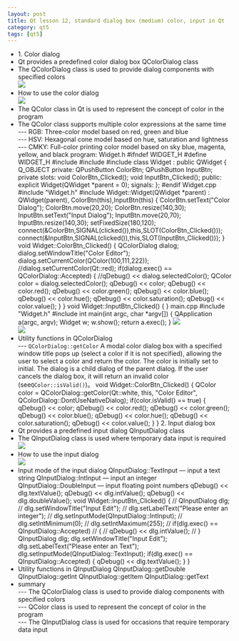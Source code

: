 ```yaml
---
layout: post
title: Qt lesson 12, standard dialog box (medium) color, input in Qt
category: qt5
tags: [qt5]
---
```

* 1\. Color dialog
* Qt provides a predefined color dialog box QColorDialog class
* The QColorDialog class is used to provide dialog components with specified colors  
![ ](/md_blog/public/assets/2021-07-25/54e16bc3d9d7e46c14450ff1d818c9fb.png)
* How to use the color dialog  
![ ](/md_blog/public/assets/2021-07-25/c8658c1b9475477aad09750e2e998788.png)
* The QColor class in Qt is used to represent the concept of color in the program
* The QColor class supports multiple color expressions at the same time  
--- RGB: Three-color model based on red, green and blue  
--- HSV: Hexagonal cone model based on hue, saturation and lightness  
--- CMKY: Full-color printing color model based on sky blue, magenta, yellow, and black
program:
Widget.h
    #ifndef WIDGET_H #define WIDGET_H #include <QWidget> #include <QPushButton> #include <QDebug> class Widget : public QWidget { Q_OBJECT private: QPushButton ColorBtn; QPushButton InputBtn; private slots: void ColorBtn_Clicked(); void InputBtn_Clicked(); public: explicit Widget(QWidget *parent = 0); signals: }; #endif 
Widget.cpp
    #include "Widget.h" #include <QColorDialog> Widget::Widget(QWidget *parent) : QWidget(parent), ColorBtn(this),InputBtn(this) { ColorBtn.setText("Color Dialog"); ColorBtn.move(20,20); ColorBtn.resize(140,30); InputBtn.setText("Input Dialog"); InputBtn.move(20,70); InputBtn.resize(140,30); setFixedSize(180,120); connect(&ColorBtn,SIGNAL(clicked()),this,SLOT(ColorBtn_Clicked())); connect(&InputBtn,SIGNAL(clicked()),this,SLOT(InputBtn_Clicked())); } void Widget::ColorBtn_Clicked() { QColorDialog dialog; dialog.setWindowTitle("Color Editor"); dialog.setCurrentColor(QColor(100,111,222)); //dialog.setCurrentColor(Qt::red); if(dialog.exec() == QColorDialog::Accepted) { //qDebug() << dialog.selectedColor(); QColor color = dialog.selectedColor(); qDebug() << color; qDebug() << color.red(); qDebug() << color.green(); qDebug() << color.blue(); qDebug() << color.hue(); qDebug() << color.saturation(); qDebug() << color.value(); } } void Widget::InputBtn_Clicked() { } 
main.cpp
    #include "Widget.h" #include <QApplication> int main(int argc, char *argv[]) { QApplication a(argc, argv); Widget w; w.show(); return a.exec(); } 
![ ](/md_blog/public/assets/2021-07-25/1ff1677a8fe5fca0881508e4643eb211.png)  
![ ](/md_blog/public/assets/2021-07-25/a03f5e0d045979bd0f9f45d3e32ac788.png)
* Utility functions in QColorDialog  
--- `QColorDialog::getColor`
A modal color dialog box with a specified window title pops up (select a color if it is not specified), allowing the user to select a color and return the color. The color is initially set to initial. The dialog is a child dialog of the parent dialog. If the user cancels the dialog box, it will return an invalid color (see`QColor::isValid()`)。
    void Widget::ColorBtn_Clicked() { QColor color = QColorDialog::getColor(Qt::white, this, "Color Editor", QColorDialog::DontUseNativeDialog); if(color.isValid() == true) { qDebug() << color; qDebug() << color.red(); qDebug() << color.green(); qDebug() << color.blue(); qDebug() << color.hue(); qDebug() << color.saturation(); qDebug() << color.value(); } } 
2\. Input dialog box
* Qt provides a predefined input dialog QInputDialog class
* The QInputDialog class is used where temporary data input is required  
![ ](/md_blog/public/assets/2021-07-25/53ba193e7e18a639662a5610f0581ed2.png)
* How to use the input dialog  
![ ](/md_blog/public/assets/2021-07-25/8128da80107d769e7d5ccede79ebe343.png)
* Input mode of the input dialog
    QInputDialog::TextInput — input a text string QInputDialog::IntInput — input an integer QInputDialog::DoubleInput — input floating point numbers qDebug() << dlg.textValue(); qDebug() << dlg.intValue(); qDebug() << dlg.doubleValue(); 
    void Widget::InputBtn_Clicked() { // QInputDialog dlg; // dlg.setWindowTitle("Input Edit"); // dlg.setLabelText("Please enter an integer"); // dlg.setInputMode(QInputDialog::IntInput); // dlg.setIntMinimum(0); // dlg.setIntMaximum(255); // if(dlg.exec() == QInputDialog::Accepted) // { // qDebug() << dlg.intValue(); // } QInputDialog dlg; dlg.setWindowTitle("Input Edit"); dlg.setLabelText("Please enter an Text"); dlg.setInputMode(QInputDialog::TextInput); if(dlg.exec() == QInputDialog::Accepted) { qDebug() << dlg.textValue(); } } 
* Utility functions in QInputDialog
    QInputDialog::getDouble QInputDialog::getInt QInputDialog::getItem QInputDialog::getText 
* summary  
--- The QColorDialog class is used to provide dialog components with specified colors  
--- QColor class is used to represent the concept of color in the program  
--- The QInputDialog class is used for occasions that require temporary data input